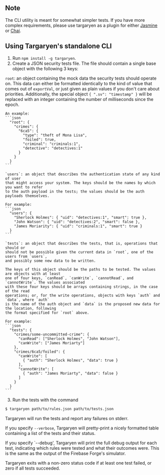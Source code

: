 ## Note

The CLI utility is meant for somewhat simpler tests. If you have more complex
requirements, please use targaryen as a plugin for either [Jasmine](https://github.com/goldibex/targaryen/blob/master/docs/jasmine) or [Chai](https://github.com/goldibex/targaryen/blob/master/docs/chai).

## Using Targaryen's standalone CLI

1. Run `npm install -g targaryen`.
2. Create a JSON security tests file. The file should contain a single base object
   with the following 3 keys:

`root`: an object containing the mock data the security tests should
operate on. This data can either be formatted identically to the kind of value that
comes out of `exportVal`, or just given as plain values if you don't care about priorities.
Additionally, the special object `{ ".sv": "timestamp" }` will be replaced with
an integer containing the number of milliseconds since the epoch.

    An example:
    ```json
      "root": {
        "crimes": {
          "6ca5": {
            "type": "theft of Mona Lisa",
            "foiled": true,
            "criminal": "criminals:1",
            "detective": "detectives:1"
          }
        }
      }
    ```

    `users`: an object that describes the authentication state of any kind of user
    that might access your system. The keys should be the names by which you want to refer
    to the auth payload in the tests; the values should be the auth payloads themselves.

    For example:
    ```json
      "users": {
        "Sherlock Holmes": { "uid": "detectives:1", "smart": true },
        "John Watson": { "uid": "detectives:2", "smart": false },
        "James Moriarity": { "uid": "criminals:1", "smart": true }
      }
    ```

    `tests`: an object that describes the tests, that is, operations that should or
    should not be possible given the current data in `root`, one of the users from `users`,
    and possibly some new data to be written.

    The keys of this object should be the paths to be tested. The values are objects with at least
    one of four keys, `canRead`, `canWrite`, `cannotRead`, and `cannotWrite`. The values associated
    with these four keys should be arrays containing strings, in the case of the read
    operations; or, for the write operations, objects with keys `auth` and `data`, where `auth`
    is the name of the auth object and `data` is the proposed new data for the location, following
    the format specified for `root` above.

    For example:
    ```json
      "tests": {
        "crimes/some-uncommitted-crime": {
          "canRead": ["Sherlock Holmes", "John Watson"],
          "canWrite": ["James Moriarty"]
        },
        "crimes/6ca5/foiled": {
          "canWrite": [
            { "auth": "Sherlock Holmes", "data": true }
          ],
          "cannotWrite": [
            { "auth": "James Moriarty", "data": false }
          ]
        }
      }
    ```

3. Run the tests with the command


```bash
$ targaryen path/to/rules.json path/to/tests.json
```

Targaryen will run the tests and report any failures on stderr.

If you specify `--verbose`, Targaryen will pretty-print a nicely formatted table
containing a list of the tests and their status.

If you specify `--debug', Targaryen will print the full debug output for each test,
indicating which rules were tested and what their outcomes were. This is the same
as the output of the Firebase Forge's simulator.

Targaryen exits with a non-zero status code if at least one test failed, or zero if
all tests succeeded.
